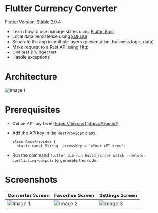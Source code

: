 # Flutter Currency Converter

Flutter Version: Stable 2.0.4

- Learn how to use manage states using [Flutter Bloc](https://pub.dev/packages/flutter_bloc)
- Local data persistence using [SQFLite](https://pub.dev/packages/sqflite)
- Separate the app in multiple layers (presentation, business logic, data)
- Make request to a Rest API using [Http](https://pub.dev/packages/http)
- Unit test & widget test
- Handle exceptions

# Architecture

![Image 1](https://github.com/Yayo-Arellano/flutter_currency_converter/blob/master/images/Architecture.png?raw=true)

# Prerequisites

- Get an API key from [https://fixer.io/](https://fixer.io/)
- Add the API key in the `RestProvider` class

  ````
  class RestProvider {
    static const String _accessKey = '<Your API key>';
  ````

- Run the command `flutter pub run build_runner watch --delete-conflicting-outputs` to generate the code.

# Screenshots

| Converter Screen | Favorites Screen | Settings Screen |
| ---------------- | --------------------- | --------------------- |
| ![Image 1](https://github.com/Yayo-Arellano/flutter_currency_converter/blob/master/images/Image%201.png?raw=true) |![Image 2](https://github.com/Yayo-Arellano/flutter_currency_converter/blob/master/images/Image%202.png?raw=true) |![Image 3](https://github.com/Yayo-Arellano/flutter_currency_converter/blob/master/images/Image%203.png?raw=true) |

